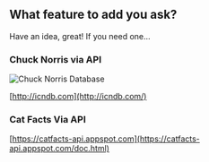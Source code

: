 
## What feature to add you ask?

Have an idea, great!  If you need one...  

### Chuck Norris via API

![Chuck Norris Database](http://icndb.com/wp-content/uploads/2011/01/icndb_logo2.png)

[http://icndb.com](http://icndb.com/)

### Cat Facts Via API

[https://catfacts-api.appspot.com](https://catfacts-api.appspot.com/doc.html)

